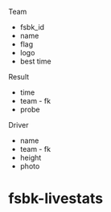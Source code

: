 

Team
- fsbk_id
- name
- flag
- logo
- best time

Result
- time
- team - fk
- probe

Driver
- name
- team - fk
- height
- photo

# fsbk-livestats
